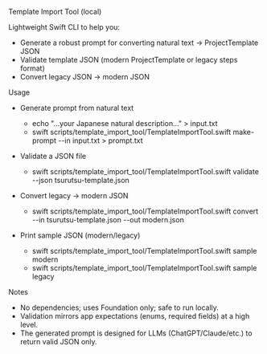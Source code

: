 Template Import Tool (local)

Lightweight Swift CLI to help you:
- Generate a robust prompt for converting natural text → ProjectTemplate JSON
- Validate template JSON (modern ProjectTemplate or legacy steps format)
- Convert legacy JSON → modern JSON

Usage

- Generate prompt from natural text
  - echo "...your Japanese natural description..." > input.txt
  - swift scripts/template_import_tool/TemplateImportTool.swift make-prompt --in input.txt > prompt.txt

- Validate a JSON file
  - swift scripts/template_import_tool/TemplateImportTool.swift validate --json tsurutsu-template.json

- Convert legacy → modern JSON
  - swift scripts/template_import_tool/TemplateImportTool.swift convert --in tsurutsu-template.json --out modern.json

- Print sample JSON (modern/legacy)
  - swift scripts/template_import_tool/TemplateImportTool.swift sample modern
  - swift scripts/template_import_tool/TemplateImportTool.swift sample legacy

Notes
- No dependencies; uses Foundation only; safe to run locally.
- Validation mirrors app expectations (enums, required fields) at a high level.
- The generated prompt is designed for LLMs (ChatGPT/Claude/etc.) to return valid JSON only.


